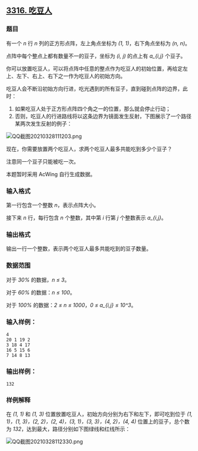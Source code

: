 ## [3316. 吃豆人](https://www.acwing.com/problem/content/3319/)

### 题目

有一个 *n* 行 *n* 列的正方形点阵，左上角点坐标为 *(1, 1)*，右下角点坐标为 *(n, n)*。

点阵中每个整点上都有数量不一的豆子，坐标为 *(i, j)* 的点上有 *a_{i,j}* 个豆子。

你可以放置吃豆人，可以将点阵中任意的整点作为吃豆人的初始位置，再给定左上、左下、右上、右下之一作为吃豆人的初始方向。

吃豆人会不断沿初始方向行进，吃光遇到的所有豆子，直到碰到点阵的边界，此时：

1. 如果吃豆人处于正方形点阵四个角之一的位置，那么就会停止行动；
2. 否则，吃豆人的行进路线将以这条边界为镜面发生反射，下图展示了一个路径某两次发生反射的例子：

 ![QQ截图20210328111203.png](https://cdn.acwing.com/media/article/image/2021/03/28/19_811db4888f-QQ截图20210328111203.png)

现在，你需要放置两个吃豆人，求两个吃豆人最多共能吃到多少个豆子？

注意同一个豆子只能被吃一次。

本题暂时采用 AcWing 自行生成数据。

### 输入格式

第一行包含一个整数 *n*，表示点阵大小。

接下来 *n* 行，每行包含 *n* 个整数，其中第 *i* 行第 *j* 个整数表示 *a_{i,j}*。

### 输出格式

输出一行一个整数，表示两个吃豆人最多共能吃到的豆子数量。

### 数据范围

对于 *30%* 的数据，*n ≤ 3*。

对于 *60%* 的数据：*n ≤ 100*。

对于 *100%* 的数据：*2 ≤ n ≤ 1000*，*0 ≤ a_{i,j} ≤ 10^3*。

### 输入样例：

```
4
20 1 19 2
3 18 4 17
16 5 15 6
7 14 8 13
```

### 输出样例：

```
132
```

### 样例解释

在 *(1, 1)* 和 *(1, 3)* 位置放置吃豆人，初始方向分别为右下和左下，即可吃到位于 *(1, 1)，(1, 3)，(2, 2)，(2, 4)，(3, 1)，(3, 3)，(4, 2)，(4, 4)* 位置上的豆子，总个数为 *132*，达到最大，路径分别如下图绿线和红线所示：

 ![QQ截图20210328112330.png](https://cdn.acwing.com/media/article/image/2021/03/28/19_fcce97568f-QQ截图20210328112330.png)
